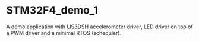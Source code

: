 # STM32F4_demo_1
A demo application with LIS3DSH accelerometer driver, LED driver on top of a PWM driver and a minimal RTOS (scheduler).
